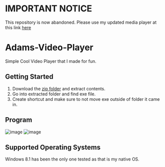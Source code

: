 # IMPORTANT NOTICE
This repository is now abandoned. Please use my updated media player at this link [here](https://github.com/InfernoCycle/InfernoMultiMediaPlayer)

# Adams-Video-Player
Simple Cool Video Player that I made for fun.

## Getting Started
1. Download the [zip folder]() and extract contents.
2. Go into extracted folder and find exe file.
3. Create shortcut and make sure to not move exe outside of folder it came in.

## Program
![image](https://user-images.githubusercontent.com/105338348/222893763-74699854-6a7e-43f9-a70c-52c5550ded11.png)
![image](https://user-images.githubusercontent.com/105338348/222893819-b9568705-043b-4dd5-8245-6444eee6ef63.png)

## Supported Operating Systems
Windows 8.1 has been the only one tested as that is my native OS.
